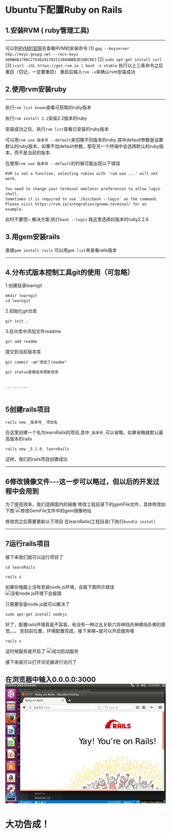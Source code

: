 # Ubuntu下配置Ruby on Rails
## 1.安装RVM   ( ruby管理工具)


----------


可以到[RVM的官网](http://www.rvm.io/)去查看RVM的安装命令
[1]
`gpg --keyserver hkp://keys.gnupg.net --recv-keys 409B6B1796C275462A1703113804BB82D39DC0E3`
[2]
 `sudo apt-get install curl`
[3]
`\curl -sSL https://get.rvm.io | bash -s stable`
执行以上三条命令之后重启（切记，一定要重启）
重启后输入`rvm -v`来确认rvm安装成功
## 2.使用rvm安装ruby


----------


执行`rvm list known`查看可获取的ruby版本

执行`rvm install 2.2`安装2.2版本的ruby

安装成功之后，执行`rvm list`查看已安装的ruby版本

可以用`rvm use 版本号 --default`来切换不同版本的ruby
其中default参数是设置默认的ruby版本，如果不加default参数，那在另一个终端中会选择默认的ruby版本，而不是当前的版本.

在使用`rvm use 版本号 --default`的时候可能出现以下错误

```
RVM is not a function, selecting rubies with 'rvm use ...' will not work.

You need to change your terminal emulator preferences to allow login shell.
Sometimes it is required to use `/bin/bash --login` as the command.
Please visit https://rvm.io/integration/gnome-terminal/ for an example.

```
此时不要慌~
解决方案:执行`bash --login`
我这里选择的版本时ruby2.2.6
## 3.用gem安装rails
直接`gem install rails`
可以用`gem list`来查看rails版本


----------


## 4.分布式版本控制工具git的使用（可忽略）
1.创建目录learngit
```
mkdir learngit
cd learngit
```
2.初始化git仓库

```
git init .
```
3.往仓库中添加文件readme

```
git add readme
```
提交到当前版本库

```
git commit -am"添加了readme"
```

```
git status查看版本更新信息


----------


```
## 5创建rails项目

```
rails new _版本号_ 项目名
```
在这里创建一个名为learnRails的项目,其中`_版本号_`可以省略，如果省略就默认最高版本的rails

```
rails new _5.1.0_ learnRails
```
这样，我们的rails项目创建成功


----------


## 6修改镜像文件---这一步可以略过，但以后的开发过程中会用到
为了提高效率，我们选择国内的镜像
修改工程目录下的gamFile文件，具体修改如下图
![修改GemFile文件中的gem镜像地址](http://img.blog.csdn.net/20170504190748205?watermark/2/text/aHR0cDovL2Jsb2cuY3Nkbi5uZXQvc2VsYTA3MDg=/font/5a6L5L2T/fontsize/400/fill/I0JBQkFCMA==/dissolve/70/gravity/SouthEast)

修改完之后需要更新以下项目
在learnRails(工程目录)下执行`bundle install`


----------


## 7运行rails项目
接下来我们就可以运行项目了

```
cd learnRails
```
```
rails s
```
如果你电脑上没有安装node.js环境，会报下图所示错误
![没有node.js环境下会报错](http://img.blog.csdn.net/20170504193326999?watermark/2/text/aHR0cDovL2Jsb2cuY3Nkbi5uZXQvc2VsYTA3MDg=/font/5a6L5L2T/fontsize/400/fill/I0JBQkFCMA==/dissolve/70/gravity/SouthEast)

只需要安装node.js就可以解决了

```
sudo apt-get install nodejs
```
好了，配置rails环境真是不容易，有没有一种过五关斩六将神挡杀神佛挡杀佛的感觉。。。
到目前位置，环境配置完成，接下来嘛~就可以开启服务喽

```
rails s
```
这时候服务就开启了
![成功启动服务](http://img.blog.csdn.net/20170504194304254?watermark/2/text/aHR0cDovL2Jsb2cuY3Nkbi5uZXQvc2VsYTA3MDg=/font/5a6L5L2T/fontsize/400/fill/I0JBQkFCMA==/dissolve/70/gravity/SouthEast)

接下来就可以打开浏览器进行访问了

在浏览器中输入0.0.0.0:3000
![大功告成](img/001.png)
--------
# 大功告成！
